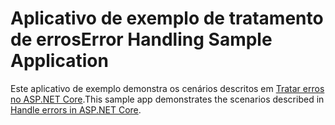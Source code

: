 # <a name="error-handling-sample-application"></a><span data-ttu-id="97479-101">Aplicativo de exemplo de tratamento de erros</span><span class="sxs-lookup"><span data-stu-id="97479-101">Error Handling Sample Application</span></span>

<span data-ttu-id="97479-102">Este aplicativo de exemplo demonstra os cenários descritos em [Tratar erros no ASP.NET Core](https://docs.microsoft.com/aspnet/core/fundamentals/error-handling).</span><span class="sxs-lookup"><span data-stu-id="97479-102">This sample app demonstrates the scenarios described in [Handle errors in ASP.NET Core](https://docs.microsoft.com/aspnet/core/fundamentals/error-handling).</span></span>
